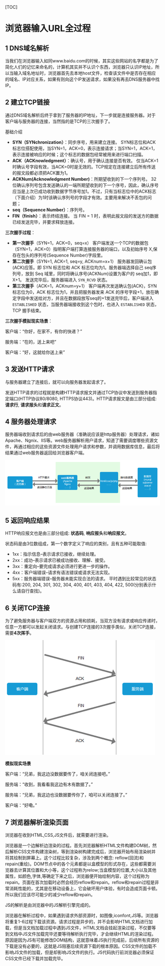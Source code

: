 [TOC]

# 浏览器输入URL全过程

## 1 DNS域名解析

当我们在浏览器输入如同www.baidu.com的时候，其实这些网站的名字都是为了简化人们的记忆来命名的，计算机其实并不认识个东西，浏览器只认识IP地址，所以当输入域名地址时，浏览器首先去本地host文件，检查该文件中是否存在相应的域名、IP对应关系，如果有则向这个IP发送请求，如果没有再去DNS服务器中找IP。

## 2 建立TCP链接

通过DNS域名解析后终于拿到了服务器的IP地址，下一步就是连接服务器。对于客户端与服务器的连接，当然指的是TCP的三次握手了。

基础介绍

- **SYN（SYNchronization）**：同步序号，用来建立连接。
  SYN标志位和ACK标志位搭配使用，当SYN=1，ACK=0，表示连接请求；当SYN=1，ACK=1，表示连接被响应的时候；这个标志的数据包经常被用来进行端口扫描。
- **ACK（ACKnowledgment）**：确认号，用于确认连接是否有效。
  仅当ACK=1时确认号字段有效，当ACK=0时是无效的。TCP规定在连接建立后所有传送的报文段都必须把ACK置为1。
- **ACKNum(Acknowledgment Number)**：所期望收到的下一个序列号。
  32位确认序列号包含发送确认的一端所期望收到的下一个序号，因此，确认序号应当是上次已成功收到数据字节序号加1。不过，只有当标志位中的ACK标志（下面介绍）为1时该确认序列号的字段才有效。主要用来解决不丢包的问题；
- **seq（Sequence Number）**：序列号。
- **FIN（finish）**：表示终结连接。
  当 FIN = 1 时，表明此报文段的发送方的数据已经发送完毕，并要求释放连接。

**三次握手过程**：

- **第一次握手**（SYN=1，ACK=0，seq=x）
  客户端发送一个TCP的数据包（SYN=1，ACK=0）指明客户端打算连接服务器的端口，以及初始序号 X,保存在包头的序列号(Sequence Number)字段里。
- **第二次握手**（SYN=1, ACK=1, seq=y, ACKnum=x+1）
  服务器发回确认包(ACK)应答。即 SYN 标志位和 ACK 标志位均为1。服务器端选择自己 seq序列号，放到 Seq 域里，同时将确认序号(ACKNum)设置为客户的 seq加1，即X+1。 发送完毕后，服务器端进入 `SYN_RCVD` 状态。
- **第三次握手**（ACK=1，ACKnum=y+1）
  客户端再次发送确认包(ACK)，SYN 标志位为0，ACK 标志位为1，并且把服务器发来 ACK 的序号字段+1，放在确定字段中发送给对方，并且在数据段放写seq的+1发送完毕后，客户端进入 `ESTABLISHED` 状态，当服务器端接收到这个包时，也进入 `ESTABLISHED` 状态，TCP 握手结束。

**三次握手模拟现实场景**：

客户端：“你好，在家不，有你的快递？”

服务端：“在的，送上来吧”

客户端：“好，这就给你送上来”

## 3 发送HTTP请求

与服务器建立了连接后，就可以向服务器发起请求了。

发送HTTP请求的过程就是构建HTTP请求报文并通过TCP协议中发送到服务器指定端口(HTTP协议80/8080, HTTPS协议443)。HTTP请求报文是由三部分组成: **请求行**, **请求报头**和**请求正文**。

## 4 服务器处理请求

服务器端收到请求后的由web服务器（准确说应该是http服务器）处理请求，诸如Apache、Ngnix、IIS等。web服务器解析用户请求，知道了需要调度哪些资源文件，再通过相应的这些资源文件处理用户请求和参数，并调用数据库信息，最后将结果通过web服务器返回给浏览器客户端。

![](../../picture/%E8%AF%B7%E6%B1%82%E8%B5%84%E6%BA%90.png)

## 5 返回响应结果

HTTP响应报文也是由三部分组成: **状态码**, **响应报头**和**响应报文**。

状态码是由3位数组成，第一个数字定义了响应的类别，且有五种可能取值:

- 1xx：指示信息–表示请求已接收，继续处理。
- 2xx：成功–表示请求已被成功接收、理解、接受。
- 3xx：重定向–要完成请求必须进行更进一步的操作。
- 4xx：客户端错误–请求有语法错误或请求无法实现。
- 5xx：服务器端错误–服务器未能实现合法的请求。
  平时遇到比较常见的状态码有:200, 204, 301, 302, 304, 400, 401, 403, 404, 422, 500(分别表示什么请自行查找)。

## 6 关闭TCP连接

为了避免服务器与客户端双方的资源占用和损耗，当双方没有请求或响应传递时，任意一方都可以发起关闭请求。与创建TCP连接的3次握手类似，关闭TCP连接，需要**4次挥手**。

![](../../picture/%E5%9B%9B%E6%AC%A1%E6%8C%A5%E6%89%8B.png)

**模拟现实场景**

客户端：“兄弟，我这边没数据要传了，咱关闭连接吧。”

服务端：“收到，我看看我这边有木有数据了。”

服务端：“兄弟，我这边也没数据要传你了，咱可以关闭连接了。”

客户端：“好嘞。”

## 7 浏览器解析渲染页面

浏览器在收到HTML,CSS,JS文件后，就需要进行渲染。

浏览器是一个边解析边渲染的过程。首先浏览器解析HTML文件构建DOM树，然后解析CSS文件构建渲染树，等到渲染树构建完成后，浏览器开始布局渲染树并将其绘制到屏幕上。这个过程比较复杂，涉及到两个概念: reflow(回流)和repain(重绘)。DOM节点中的各个元素都是以盒模型的形式存在，这些都需要浏览器去计算其位置和大小等，这个过程称为relow;当盒模型的位置,大小以及其他属性，如颜色,字体,等确定下来之后，浏览器便开始绘制内容，这个过程称为repain。页面在首次加载时必然会经历reflow和repain。reflow和repain过程是非常消耗性能的，尤其是在移动设备上，它会破坏用户体验，有时会造成页面卡顿。所以我们应该尽可能少的减少reflow和repain。

JS的解析是由浏览器中的JS解析引擎完成的。

浏览器在解析过程中，如果遇到请求外部资源时，如图像,iconfont,JS等。浏览器将重复1-6过程下载该资源。请求过程是异步的，并不会影响HTML文档进行加载，但是当文档加载过程中遇到JS文件，HTML文档会挂起渲染过程，不仅要等到文档中JS文件加载完毕还要等待解析执行完毕，才会继续HTML的渲染过程。原因是因为JS有可能修改DOM结构，这就意味着JS执行完成前，后续所有资源的下载是没有必要的，这就是JS阻塞后续资源下载的根本原因。CSS文件的加载不影响JS文件的加载，但是却影响JS文件的执行。JS代码执行前浏览器必须保证CSS文件已经下载并加载完毕。